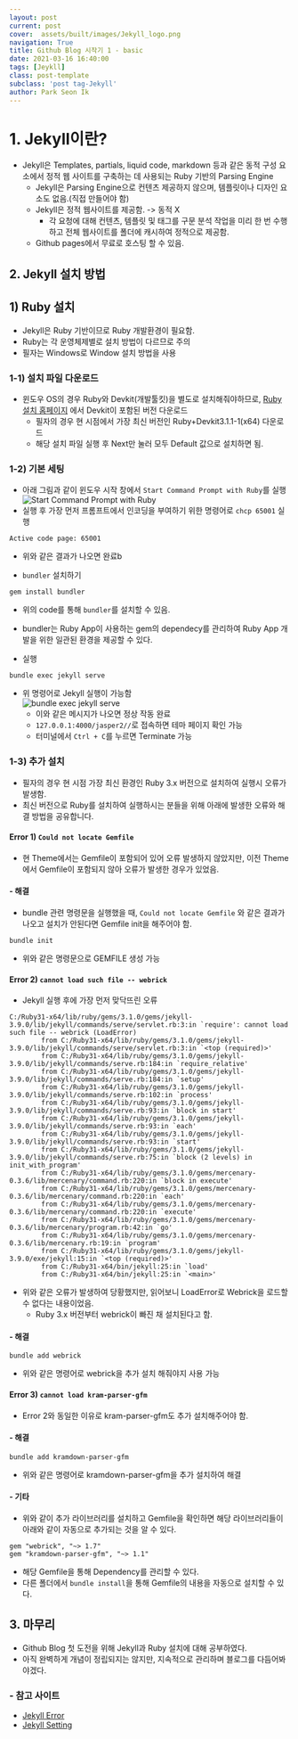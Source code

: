 ```yaml
---
layout: post
current: post
cover:  assets/built/images/Jekyll_logo.png
navigation: True
title: Github Blog 시작기 1 - basic
date: 2021-03-16 16:40:00
tags: [Jeykll]
class: post-template
subclass: 'post tag-Jekyll'
author: Park Seon Ik
---
```


# 1. Jekyll이란?
* Jekyll은 Templates, partials, liquid code, markdown 등과 같은 동적 구성 요소에서 정적 웹 사이트를 구축하는 데 사용되는 Ruby 기반의 Parsing Engine
  * Jekyll은 Parsing Engine으로 컨텐츠 제공하지 않으며, 템플릿이나 디자인 요소도 없음.(직접 만들어야 함)
  * Jekyll은 정적 웹사이트를 제공함. -> 동적 X 
    * 각 요청에 대해 컨텐츠, 템플릿 및 태그를 구문 분석 작업을 미리 한 번 수행하고 전체 웹사이트를 폴더에 캐시하여 정적으로 제공함.
  * Github pages에서 무료로 호스팅 할 수 있음.

## 2. Jekyll 설치 방법
## 1) Ruby 설치
* Jekyll은 Ruby 기반이므로 Ruby 개발환경이 필요함.
* Ruby는 각 운영체제별로 설치 방법이 다르므로 주의
* 필자는 Windows로 Window 설치 방법을 사용

### 1-1) 설치 파일 다운로드
* 윈도우 OS의 경우 Ruby와 Devkit(개발툴킷)을 별도로 설치해줘야하므로, [Ruby 설치 홈페이지](https://rubyinstaller.org/downloads/) 에서 Devkit이 포함된 버전 다운로드
  * 필자의 경우 현 시점에서 가장 최신 버전인 Ruby+Devkit3.1.1-1(x64) 다운로드
  * 해당 설치 파일 실행 후 Next만 눌러 모두 Default 값으로 설치하면 됨.

### 1-2) 기본 세팅
* 아래 그림과 같이 윈도우 시작 창에서 `Start Command Prompt with Ruby`를 실행<br>
![Start Command Prompt with Ruby](../assets/built/images/20220307_01.png) <br>
* 실행 후 가장 먼저 프롬프트에서 인코딩을 부여하기 위한 명령어로 `chcp 65001` 실행
```commandline
Active code page: 65001
```
* 위와 같은 결과가 나오면 완료b

* `bundler` 설치하기
```commandline
gem install bundler
```
* 위의 code를 통해 `bundler`를 설치할 수 있음.
* bundler는 Ruby App이 사용하는 gem의 dependecy를 관리하여 Ruby App 개발을 위한 일관된 환경을 제공할 수 있다.

* 실행
```commandline
bundle exec jekyll serve
```
* 위 명령어로 Jekyll 실행이 가능함 <br>
![bundle exec jekyll serve](../assets/built/images/20220307_02.png) <br>
  * 이와 같은 메시지가 나오면 정상 작동 완료
  * `127.0.0.1:4000/jasper2//`로 접속하면 테마 페이지 확인 가능
  * 터미널에서 `Ctrl + C`를 누르면 Terminate 가능


### 1-3) 추가 설치
* 필자의 경우 현 시점 가장 최신 환경인 Ruby 3.x 버전으로 설치하여 실행시 오류가 발생함.
* 최신 버전으로 Ruby를 설치하여 실행하시는 분들을 위해 아래에 발생한 오류와 해결 방법을 공유합니다.


#### Error 1) `Could not locate Gemfile`
* 현 Theme에서는 Gemfile이 포함되어 있어 오류 발생하지 않았지만, 이전 Theme에서 Gemfile이 포함되지 않아 오류가 발생한 경우가 있었음.

#### - 해결
* bundle 관련 명령문을 실행했을 때, `Could not locate Gemfile` 와 같은 결과가 나오고 설치가 안된다면 Gemfile init을 해주어야 함.
```commandline
bundle init
```
* 위와 같은 명령문으로 GEMFILE 생성 가능

#### Error 2) `cannot load such file -- webrick`
* Jekyll 실행 후에 가장 먼저 맞닥뜨린 오류
```commandline
C:/Ruby31-x64/lib/ruby/gems/3.1.0/gems/jekyll-3.9.0/lib/jekyll/commands/serve/servlet.rb:3:in `require': cannot load such file -- webrick (LoadError)
        from C:/Ruby31-x64/lib/ruby/gems/3.1.0/gems/jekyll-3.9.0/lib/jekyll/commands/serve/servlet.rb:3:in `<top (required)>'
        from C:/Ruby31-x64/lib/ruby/gems/3.1.0/gems/jekyll-3.9.0/lib/jekyll/commands/serve.rb:184:in `require_relative'
        from C:/Ruby31-x64/lib/ruby/gems/3.1.0/gems/jekyll-3.9.0/lib/jekyll/commands/serve.rb:184:in `setup'
        from C:/Ruby31-x64/lib/ruby/gems/3.1.0/gems/jekyll-3.9.0/lib/jekyll/commands/serve.rb:102:in `process'
        from C:/Ruby31-x64/lib/ruby/gems/3.1.0/gems/jekyll-3.9.0/lib/jekyll/commands/serve.rb:93:in `block in start'
        from C:/Ruby31-x64/lib/ruby/gems/3.1.0/gems/jekyll-3.9.0/lib/jekyll/commands/serve.rb:93:in `each'
        from C:/Ruby31-x64/lib/ruby/gems/3.1.0/gems/jekyll-3.9.0/lib/jekyll/commands/serve.rb:93:in `start'
        from C:/Ruby31-x64/lib/ruby/gems/3.1.0/gems/jekyll-3.9.0/lib/jekyll/commands/serve.rb:75:in `block (2 levels) in init_with_program'
        from C:/Ruby31-x64/lib/ruby/gems/3.1.0/gems/mercenary-0.3.6/lib/mercenary/command.rb:220:in `block in execute'
        from C:/Ruby31-x64/lib/ruby/gems/3.1.0/gems/mercenary-0.3.6/lib/mercenary/command.rb:220:in `each'
        from C:/Ruby31-x64/lib/ruby/gems/3.1.0/gems/mercenary-0.3.6/lib/mercenary/command.rb:220:in `execute'
        from C:/Ruby31-x64/lib/ruby/gems/3.1.0/gems/mercenary-0.3.6/lib/mercenary/program.rb:42:in `go'
        from C:/Ruby31-x64/lib/ruby/gems/3.1.0/gems/mercenary-0.3.6/lib/mercenary.rb:19:in `program'
        from C:/Ruby31-x64/lib/ruby/gems/3.1.0/gems/jekyll-3.9.0/exe/jekyll:15:in `<top (required)>'
        from C:/Ruby31-x64/bin/jekyll:25:in `load'
        from C:/Ruby31-x64/bin/jekyll:25:in `<main>'
```
* 위와 같은 오류가 발생하여 당황했지만, 읽어보니 LoadError로 Webrick을 로드할 수 없다는 내용이었음.
  * Ruby 3.x 버전부터 webrick이 빠진 채 설치된다고 함.

#### - 해결
```commandline
bundle add webrick
```
* 위와 같은 명령어로 webrick을 추가 설치 해줘야지 사용 가능

#### Error 3) `cannot load kram-parser-gfm`
* Error 2와 동일한 이유로 kram-parser-gfm도 추가 설치해주어야 함.

#### - 해결
```commandline
bundle add kramdown-parser-gfm
```
* 위와 같은 명령어로 kramdown-parser-gfm을 추가 설치하여 해결

#### - 기타
* 위와 같이 추가 라이브러리를 설치하고 Gemfile을 확인하면 해당 라이브러리들이 아래와 같이 자동으로 추가되는 것을 알 수 있다.
```commandline
gem "webrick", "~> 1.7"
gem "kramdown-parser-gfm", "~> 1.1"
```
* 해당 Gemfile을 통해 Dependency를 관리할 수 있다.
* 다른 폴더에서 `bundle install`을 통해 Gemfile의 내용을 자동으로 설치할 수 있다.


## 3. 마무리
* Github Blog 첫 도전을 위해 Jekyll과 Ruby 설치에 대해 공부하였다.
* 아직 완벽하게 개념이 정립되지는 않지만, 지속적으로 관리하며 블로그를 다듬어봐야겠다.

### - 참고 사이트
* [Jekyll Error](https://martianlee.github.io/posts/jekyll-erro/)
* [Jekyll Setting](https://moon9342.github.io/jekyll-start)